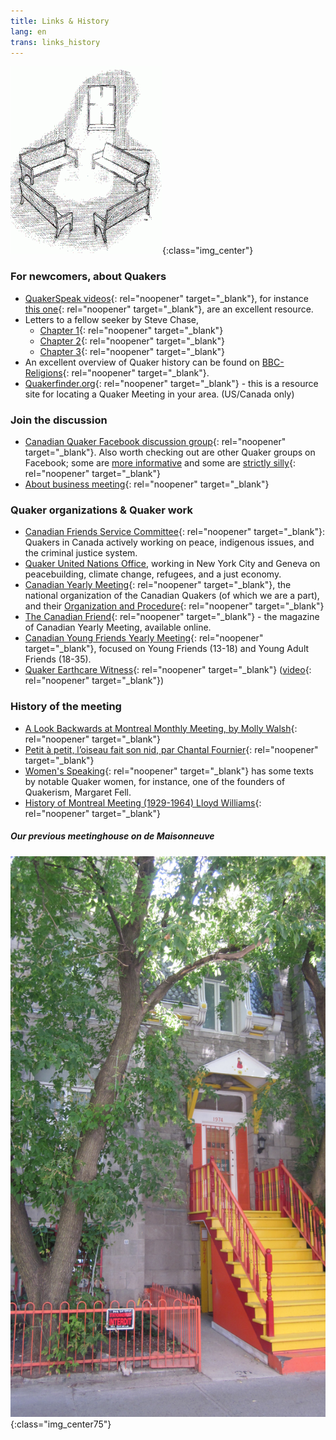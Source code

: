 ```yaml
---
title: Links & History
lang: en
trans: links_history
---
```

![Benches with light](assets/images/benches2-243x300.gif){:class="img_center"}
### For newcomers, about Quakers
* [QuakerSpeak videos](https://quakerspeak.com/){: rel="noopener" target="_blank"}, for instance [this one](https://www.youtube.com/watch?time_continue=1&v=I63xA-VZGXw&feature=emb_title){: rel="noopener" target="_blank"}, are an excellent resource.
* Letters to a fellow seeker by Steve Chase, 
  * [Chapter 1](https://drive.google.com/file/d/0B8iS545He0DEcmV2NFhHb1J2ak0/view){: rel="noopener" target="_blank"}
  * [Chapter 2](https://drive.google.com/file/d/0B8iS545He0DEVnRLRWdlM1ZZdFk/view){: rel="noopener" target="_blank"}
  * [Chapter 3](https://drive.google.com/file/d/0B8iS545He0DESzJPMEx0aTlPbEk/view){: rel="noopener" target="_blank"}
* An excellent overview of Quaker history can be found on [BBC-Religions](https://www.bbc.co.uk/religion/religions/christianity/subdivisions/quakers_1.shtml){: rel="noopener" target="_blank"}.
* [Quakerfinder.org](http://www.quakerfinder.org){: rel="noopener" target="_blank"} - this is a resource site for locating a Quaker Meeting in your area. (US/Canada only) 

  
### Join the discussion
* [Canadian Quaker Facebook discussion group](https://www.facebook.com/groups/532516183429702/){: rel="noopener" target="_blank"}. Also worth checking out are other Quaker groups on Facebook; some are [more informative](https://www.facebook.com/groups/2207263944/) and some are [strictly silly](https://www.facebook.com/groups/assbadfriends/){: rel="noopener" target="_blank"}
* [About business meeting](https://quakerscotland.org/quaker-business-meetings){: rel="noopener" target="_blank"}

### Quaker organizations & Quaker work
* [Canadian Friends Service Committee](https://quakerservice.ca){: rel="noopener" target="_blank"}: Quakers in Canada actively working on peace, indigenous issues, and the criminal justice system.
* [Quaker United Nations Office](https://quno.org/), working in New York City and Geneva on peacebuilding, climate change, refugees, and a just economy.
* [Canadian Yearly Meeting](https://www.quaker.ca){: rel="noopener" target="_blank"}, the national organization of the Canadian Quakers (of which we are a part), and their [Organization and Procedure](https://quaker.ca/resources/organization-and-procedure/){: rel="noopener" target="_blank"} 
* [The Canadian Friend](https://quaker.ca/resources/the-canadian-friend/){: rel="noopener" target="_blank"} - the magazine of Canadian Yearly Meeting, available online. 
* [Canadian Young Friends Yearly Meeting](http://yf.quaker.ca){: rel="noopener" target="_blank"}, focused on Young Friends (13-18) and Young Adult Friends (18-35). 
* [Quaker Earthcare Witness](https://www.quakerearthcare.org/){: rel="noopener" target="_blank"} ([video](https://www.youtube.com/watch?v=5GBZUEeX1M0){: rel="noopener" target="_blank"})

### History of the meeting
* [A Look Backwards at Montreal Monthly Meeting, by Molly Walsh](/assets/PDF/MMM-History-CF.V100.05.13-14.pdf){: rel="noopener" target="_blank"} 
* [Petit à petit, l’oiseau fait son nid, par Chantal Fournier](/assets/PDF/MMM-History-CF.V100.05.15.pdf){: rel="noopener" target="_blank"}
* [Women's Speaking](http://www.qhpress.org/texts/fell.html){: rel="noopener" target="_blank"} has some texts by notable Quaker women, for instance, one of the founders of Quakerism, Margaret Fell.
* [History of Montreal Meeting (1929-1964) Lloyd Williams](/assets/PDF/MMM_history-Lloyd-Williams.pdf){: rel="noopener" target="_blank"}

##### Our previous meetinghouse on de Maisonneuve
![Our previous meetinghouse on de Maisonneuve](/assets/images/1974%20MaisW%20(1).JPG){:class="img_center75"}
